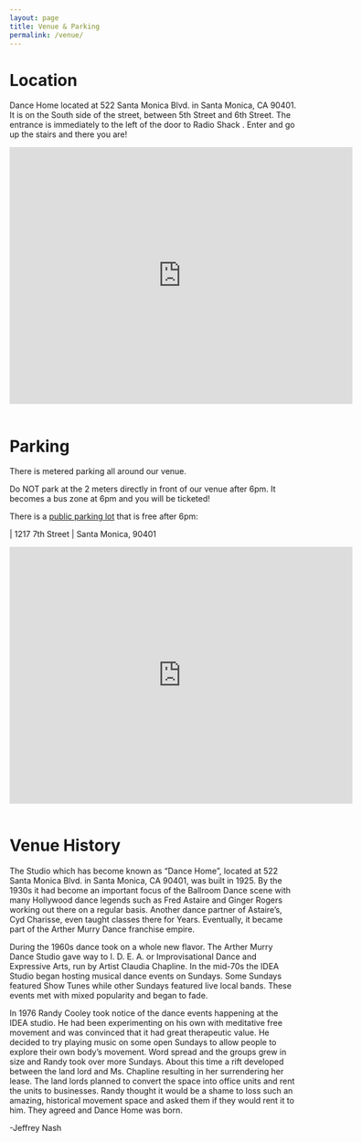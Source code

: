 ```yaml
---
layout: page
title: Venue & Parking
permalink: /venue/
---
```


Location
=====

Dance Home located at 522 Santa Monica Blvd. in Santa Monica, CA 90401.  It is
on the South side of the street, between 5th Street and 6th Street.  The
entrance is immediately to the left of the door to Radio Shack .  Enter and go
up the stairs and there you are!

<div class="iframe-wrap"><iframe src="https://www.google.com/maps/embed?pb=!1m18!1m12!1m3!1d3307.026505593861!2d-118.4956940844659!3d34.01753058061537!2m3!1f0!2f0!3f0!3m2!1i1024!2i768!4f13.1!3m3!1m2!1s0x80c2a4ce67b24be5%3A0x2117628d38bcf5bf!2s522+Santa+Monica+Blvd%2C+Santa+Monica%2C+CA+90401!5e0!3m2!1sen!2sus!4v1444471809394" width="600" height="450" frameborder="0" style="border:0" allowfullscreen></iframe></div>

<br />

Parking
=====

There is metered parking all around our venue.

Do NOT park at the 2 meters directly in front of our venue after 6pm.  It becomes a bus zone at 6pm and you will be ticketed!

There is a [public parking lot](https://goo.gl/maps/mUcvnqooVkr) that is free after 6pm:

| 1217 7th Street
| Santa Monica, 90401

<div class="iframe-wrap"><iframe src="https://www.google.com/maps/embed?pb=!1m18!1m12!1m3!1d3306.8838994700877!2d-118.4968656844658!3d34.02119098061444!2m3!1f0!2f0!3f0!3m2!1i1024!2i768!4f13.1!3m3!1m2!1s0x80c2a4c925b9f717%3A0xceaed602c0b6c29a!2s1217+7th+St%2C+Santa+Monica%2C+CA+90401!5e0!3m2!1sen!2sus!4v1444471174188" width="600" height="450" frameborder="0" style="border:0" allowfullscreen></iframe></div>

<br />

Venue History
=====

The Studio which has become known as “Dance Home”, located at 522 Santa Monica
Blvd. in Santa Monica, CA 90401, was built in 1925.  By the 1930s it had
become an important focus of the Ballroom Dance scene with many Hollywood dance
legends such as Fred Astaire and Ginger Rogers working out there on a regular
basis.  Another dance partner of Astaire’s, Cyd Charisse, even taught classes
there for Years.  Eventually, it became part of the Arther Murry Dance
franchise empire.

During the 1960s dance took on a whole new flavor.  The Arther Murry Dance
Studio gave way to I. D. E. A. or Improvisational Dance and Expressive Arts,
run by Artist Claudia Chapline. In the mid-70s the IDEA Studio began hosting
musical dance events on Sundays.  Some Sundays featured Show Tunes while other
Sundays featured live local bands.  These events met with mixed popularity and
began to fade.

In 1976 Randy Cooley took notice of the dance events happening at the IDEA
studio.  He had been experimenting on his own with meditative free movement and
was convinced that it had great therapeutic value.  He decided to try playing
music on some open Sundays to allow people to explore their own body’s
movement.  Word spread and the groups grew in size and Randy took over more
Sundays.  About this time a rift developed between the land lord and Ms.
Chapline resulting in her surrendering her lease.  The land lords planned to
convert the space into office units and rent the units to businesses.  Randy
thought it would be a shame to loss such an amazing, historical movement space
and asked them if they would rent it to him.  They agreed and Dance Home was
born.

-Jeffrey Nash
